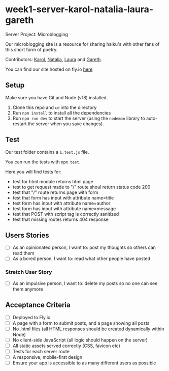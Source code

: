 # week1-server-karol-natalia-laura-gareth


Server Project: Microblogging

Our microblogging site is a resource for sharing haiku's with other fans of this short form of poetry.

Contributors: [Karol](https://github.com/Kr33L), [Natalia](https://github.com/nataliarusu), [Laura](https://github.com/LauraK0) and [Gareth](https://github.com/GalKJ).

You can find our site hosted on fly.io [here](https://week-one-server-kgnl.fly.dev/)

## Setup
Make sure you have Git and Node (v18) installed.

1. Clone this repo and `cd` into the directory
2. Run `npm install` to install all the dependencies
3. Run `npm run dev` to start the server (using the `nodemon` library to auto-restart the server when you save changes).

## Test
Our test folder contains a `1.test.js` file.

You can run the tests with `npm test`.

Here you will find tests for:
- test for html module returns html page
- test to get request made to "/" route shoul return status code 200
- test that "/" route returns page with form
- test that form has input with attribute name=title
- test form has input with attribute name=author
- test form has input with attribute name=message
- test that POST with script tag is correctly sanitized
- test that missing routes returns 404 response 

## Users Stories

- [ ] As an opinionated person, I want to: post my thoughts so others can read them
- [ ] As a bored person, I want to: read what other people have posted

### Stretch User Story
- [ ] As an impulsive person, I want to: delete my posts so no one can see them anymore

## Acceptance Criteria
- [ ] Deployed to Fly.io
- [ ] A page with a form to submit posts, and a page showing all posts
- [ ] No .html files (all HTML responses should be created dynamically within Node)
- [ ] No client-side JavaScript (all logic should happen on the server)
- [ ] All static assets served correctly (CSS, favicon etc)
- [ ] Tests for each server route
- [ ] A responsive, mobile-first design
- [ ] Ensure your app is accessible to as many different users as possible
